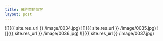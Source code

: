 ```yaml
---
title: 黄胜杰的博客
layout: post
---
```


![]({{ site.res_url }} /image/0034.jpg)
![]({{ site.res_url }} /image/0035.jpg)
![]({{ site.res_url }} /image/0036.jpg)
![]({{ site.res_url }} /image/0037.jpg)
